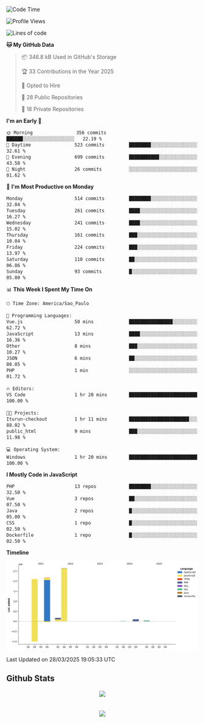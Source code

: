  
<!--START_SECTION:waka-->
![Code Time](http://img.shields.io/badge/Code%20Time-1%2C849%20hrs%2050%20mins-blue)

![Profile Views](http://img.shields.io/badge/Profile%20Views-0-blue)

![Lines of code](https://img.shields.io/badge/From%20Hello%20World%20I%27ve%20Written-7.2%20million%20lines%20of%20code-blue)

**🐱 My GitHub Data** 

> 📦 346.8 kB Used in GitHub's Storage 
 > 
> 🏆 33 Contributions in the Year 2025
 > 
> 💼 Opted to Hire
 > 
> 📜 28 Public Repositories 
 > 
> 🔑 18 Private Repositories 
 > 
**I'm an Early 🐤** 

```text
🌞 Morning                356 commits         ██████░░░░░░░░░░░░░░░░░░░   22.19 % 
🌆 Daytime                523 commits         ████████░░░░░░░░░░░░░░░░░   32.61 % 
🌃 Evening                699 commits         ███████████░░░░░░░░░░░░░░   43.58 % 
🌙 Night                  26 commits          ░░░░░░░░░░░░░░░░░░░░░░░░░   01.62 % 
```
📅 **I'm Most Productive on Monday** 

```text
Monday                   514 commits         ████████░░░░░░░░░░░░░░░░░   32.04 % 
Tuesday                  261 commits         ████░░░░░░░░░░░░░░░░░░░░░   16.27 % 
Wednesday                241 commits         ████░░░░░░░░░░░░░░░░░░░░░   15.02 % 
Thursday                 161 commits         ███░░░░░░░░░░░░░░░░░░░░░░   10.04 % 
Friday                   224 commits         ███░░░░░░░░░░░░░░░░░░░░░░   13.97 % 
Saturday                 110 commits         ██░░░░░░░░░░░░░░░░░░░░░░░   06.86 % 
Sunday                   93 commits          █░░░░░░░░░░░░░░░░░░░░░░░░   05.80 % 
```


📊 **This Week I Spent My Time On** 

```text
🕑︎ Time Zone: America/Sao_Paulo

💬 Programming Languages: 
Vue.js                   50 mins             ████████████████░░░░░░░░░   62.72 % 
JavaScript               13 mins             ████░░░░░░░░░░░░░░░░░░░░░   16.36 % 
Other                    8 mins              ███░░░░░░░░░░░░░░░░░░░░░░   10.27 % 
JSON                     6 mins              ██░░░░░░░░░░░░░░░░░░░░░░░   08.05 % 
PHP                      1 min               ░░░░░░░░░░░░░░░░░░░░░░░░░   01.72 % 

🔥 Editors: 
VS Code                  1 hr 20 mins        █████████████████████████   100.00 % 

🐱‍💻 Projects: 
Iturun-checkout          1 hr 11 mins        ██████████████████████░░░   88.02 % 
public_html              9 mins              ███░░░░░░░░░░░░░░░░░░░░░░   11.98 % 

💻 Operating System: 
Windows                  1 hr 20 mins        █████████████████████████   100.00 % 
```

**I Mostly Code in JavaScript** 

```text
PHP                      13 repos            ████████░░░░░░░░░░░░░░░░░   32.50 % 
Vue                      3 repos             ██░░░░░░░░░░░░░░░░░░░░░░░   07.50 % 
Java                     2 repos             █░░░░░░░░░░░░░░░░░░░░░░░░   05.00 % 
CSS                      1 repo              █░░░░░░░░░░░░░░░░░░░░░░░░   02.50 % 
Dockerfile               1 repo              █░░░░░░░░░░░░░░░░░░░░░░░░   02.50 % 
```



**Timeline**

![Lines of Code chart](https://raw.githubusercontent.com/MaueDev/MaueDev/main/assets/bar_graph.png)


 Last Updated on 28/03/2025 19:05:33 UTC
<!--END_SECTION:waka-->

## Github Stats  
<div align="center"><img src="https://github-readme-stats.vercel.app/api/top-langs/?username=MaueDev&hide_border=true&layout=compact" align="center" /></div>  

<br/>  

<br/>  

<div align="center">
<img src="https://komarev.com/ghpvc/?username=MaueDev&&style=flat-square" align="center" />
</div>  
  
